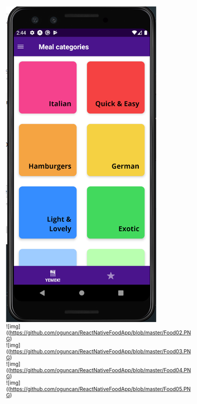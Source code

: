 ![img](https://github.com/oguncan/ReactNativeFoodApp/blob/master/Food01.PNG)
<br>
![img]((https://github.com/oguncan/ReactNativeFoodApp/blob/master/Food02.PNG)
<br>
![img]((https://github.com/oguncan/ReactNativeFoodApp/blob/master/Food03.PNG)
<br>
![img]((https://github.com/oguncan/ReactNativeFoodApp/blob/master/Food04.PNG)
<br>
![img]((https://github.com/oguncan/ReactNativeFoodApp/blob/master/Food05.PNG)
